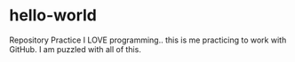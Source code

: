 # hello-world
Repository Practice
I LOVE programming.. this is me practicing to work with GitHub.
I am puzzled with all of this.
